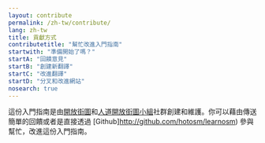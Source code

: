 ```yaml
---
layout: contribute
permalink: /zh-tw/contribute/
lang: zh-tw
title: 貢獻方式
contributetitle: "幫忙改進入門指南"
startwith: "準備開始了嗎？"
startA: "回饋意見"
startB: "創建新翻譯"
startC: "改進翻譯"
startD: "分叉和改進網站"
nosearch: true
---
```

這份入門指南是由[開放街圖](http://www.openstreetmap.org/)和[人道開放街圖小組](http://hotosm.org/)社群創建和維護。你可以藉由傳送簡單的回饋或者是直接透過 [Github]http://github.com/hotosm/learnosm) 參與幫忙，改進這份入門指南。
